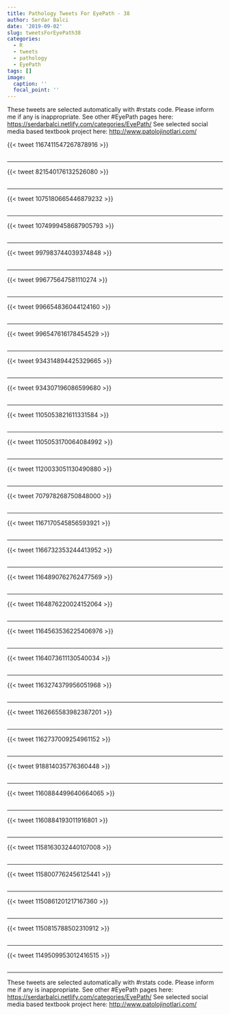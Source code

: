 ```yaml
---
title: Pathology Tweets For EyePath - 38
author: Serdar Balci
date: '2019-09-02'
slug: tweetsForEyePath38
categories:
  - R
  - tweets
  - pathology
  - EyePath
tags: []
image:
  caption: ''
  focal_point: ''
---
```



These tweets are selected automatically with #rstats code. Please inform me if any is inappropriate.
See other #EyePath pages here: https://serdarbalci.netlify.com/categories/EyePath/ 
See selected social media based textbook project here: http://www.patolojinotlari.com/

{{< tweet 1167411547267878916 >}}
<br>
<br>
<hr>
{{< tweet 821540176132526080 >}}
<br>
<br>
<hr>
{{< tweet 1075180665446879232 >}}
<br>
<br>
<hr>
{{< tweet 1074999458687905793 >}}
<br>
<br>
<hr>
{{< tweet 997983744039374848 >}}
<br>
<br>
<hr>
{{< tweet 996775647581110274 >}}
<br>
<br>
<hr>
{{< tweet 996654836044124160 >}}
<br>
<br>
<hr>
{{< tweet 996547616178454529 >}}
<br>
<br>
<hr>
{{< tweet 934314894425329665 >}}
<br>
<br>
<hr>
{{< tweet 934307196086599680 >}}
<br>
<br>
<hr>
{{< tweet 1105053821611331584 >}}
<br>
<br>
<hr>
{{< tweet 1105053170064084992 >}}
<br>
<br>
<hr>
{{< tweet 1120033051130490880 >}}
<br>
<br>
<hr>
{{< tweet 707978268750848000 >}}
<br>
<br>
<hr>
{{< tweet 1167170545856593921 >}}
<br>
<br>
<hr>
{{< tweet 1166732353244413952 >}}
<br>
<br>
<hr>
{{< tweet 1164890762762477569 >}}
<br>
<br>
<hr>
{{< tweet 1164876220024152064 >}}
<br>
<br>
<hr>
{{< tweet 1164563536225406976 >}}
<br>
<br>
<hr>
{{< tweet 1164073611130540034 >}}
<br>
<br>
<hr>
{{< tweet 1163274379956051968 >}}
<br>
<br>
<hr>
{{< tweet 1162665583982387201 >}}
<br>
<br>
<hr>
{{< tweet 1162737009254961152 >}}
<br>
<br>
<hr>
{{< tweet 918814035776360448 >}}
<br>
<br>
<hr>
{{< tweet 1160884499640664065 >}}
<br>
<br>
<hr>
{{< tweet 1160884193011916801 >}}
<br>
<br>
<hr>
{{< tweet 1158163032440107008 >}}
<br>
<br>
<hr>
{{< tweet 1158007762456125441 >}}
<br>
<br>
<hr>
{{< tweet 1150861201217167360 >}}
<br>
<br>
<hr>
{{< tweet 1150815788502310912 >}}
<br>
<br>
<hr>
{{< tweet 1149509953012416515 >}}
<br>
<br>
<hr>


These tweets are selected automatically with #rstats code. Please inform me if any is inappropriate.
See other #EyePath pages here: https://serdarbalci.netlify.com/categories/EyePath/ 
See selected social media based textbook project here: http://www.patolojinotlari.com/
